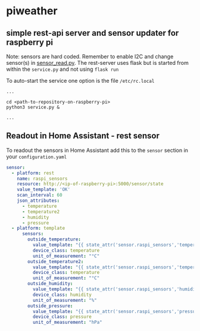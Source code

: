 # piweather 
## simple rest-api server and sensor updater for raspberry pi

Note: sensors are hard coded. Remember to enable I2C and change sensor(s) in [sensor_read.py](sensor_read.py).
The rest-server uses flask but is started from within the `service.py` and not using `flask run`


To auto-start the service one option is the file `/etc/rc.local` 

```shell
...

cd <path-to-repository-on-raspberry-pi>
python3 service.py &

...

```

## Readout in Home Assistant - rest sensor
To readout the sensors in Home Assistant add this to the `sensor` section in your `configuration.yaml`
```yaml
sensor:
  - platform: rest
    name: raspi_sensors
    resource: http://<ip-of-raspberry-pi>:5000/sensor/state
    value_template: 'OK'
    scan_interval: 60
    json_attributes:
      - temperature
      - temperature2
      - humidity
      - pressure
  - platform: template
      sensors:
        outside_temperature:
          value_template: "{{ state_attr('sensor.raspi_sensors','temperature') | round(2) }}"
          device_class: temperature
          unit_of_measurement: "°C"
        outside_temperature2:
          value_template: "{{ state_attr('sensor.raspi_sensors','temperature2') | round(2) }}"
          device_class: temperature
          unit_of_measurement: "°C"
        outside_humidity:
          value_template: "{{ state_attr('sensor.raspi_sensors','humidity') | round(2) }}"
          device_class: humidity
          unit_of_measurement: "%"
        outside_pressure:
          value_template: "{{ state_attr('sensor.raspi_sensors','pressure') | round(2) }}"
          device_class: pressure
          unit_of_measurement: "hPa"
```
